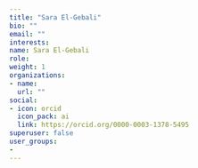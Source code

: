 ```yaml
---
title: "Sara El-Gebali"
bio: ""
email: ""
interests:
name: Sara El-Gebali
role: 
weight: 1
organizations:
- name: 
  url: ""
social:
- icon: orcid
  icon_pack: ai
  link: https://orcid.org/0000-0003-1378-5495
superuser: false
user_groups:
- 
---
```

